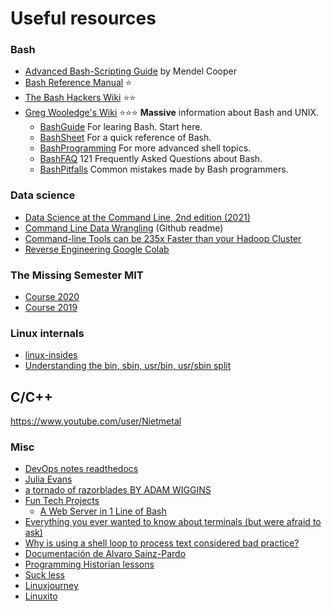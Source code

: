 # Useful resources

### Bash
- [Advanced Bash-Scripting Guide](https://linux.die.net/abs-guide) by Mendel Cooper
- [Bash Reference Manual](https://www.gnu.org/software/bash/manual/bash.html) ⭐
- [The Bash Hackers Wiki](https://wiki.bash-hackers.org) ⭐⭐
- [Greg Wooledge's Wiki](http://mywiki.wooledge.org/) ⭐⭐⭐ **Massive** information about Bash and UNIX.
	- [BashGuide](http://mywiki.wooledge.org/BashGuide) For learing Bash. Start here.
	- [BashSheet](http://mywiki.wooledge.org/BashSheet) For a quick reference of Bash.
	- [BashProgramming](http://mywiki.wooledge.org/BashProgramming) For more advanced shell topics.
	- [BashFAQ](http://mywiki.wooledge.org/BashFAQ) 121 Frequently Asked Questions about Bash.
	- [BashPitfalls](http://mywiki.wooledge.org/BashPitfalls) Common mistakes made by Bash programmers.

### Data science
- [Data Science at the Command Line, 2nd edition (2021)](https://datascienceatthecommandline.com/2e)
- [Command Line Data Wrangling](https://github.com/rufuspollock/command-line-data-wrangling) (Github readme)
- [Command-line Tools can be 235x Faster than your Hadoop Cluster](https://adamdrake.com/command-line-tools-can-be-235x-faster-than-your-hadoop-cluster.html)
- [Reverse Engineering Google Colab](https://dagshub.com/blog/reverse-engineering-google-colab)

### The Missing Semester MIT
- [Course 2020](https://missing.csail.mit.edu/2020)
- [Course 2019](https://missing.csail.mit.edu/2019)


### Linux internals
- [linux-insides](https://github.com/0xAX/linux-insides/blob/master/SUMMARY.md)
- [Understanding the bin, sbin, usr/bin, usr/sbin split](http://lists.busybox.net/pipermail/busybox/2010-December/074114.html)


## C/C++
https://www.youtube.com/user/Nietmetal


### Misc
- [DevOps notes readthedocs](https://devops-notes.readthedocs.io)
- [Julia Evans](https://jvns.ca)
- [a tornado of razorblades BY ADAM WIGGINS](http://adam.herokuapp.com/past)
- [Fun Tech Projects](https://funprojects.blog)
	- [A Web Server in 1 Line of Bash](https://funprojects.blog/2021/04/11/a-web-server-in-1-line-of-bash)
- [Everything you ever wanted to know about terminals (but were afraid to ask)](http://xn--rpa.cc/irl/term.html)
- [Why is using a shell loop to process text considered bad practice?](https://unix.stackexchange.com/questions/169716/why-is-using-a-shell-loop-to-process-text-considered-bad-practice)
- [Documentación de Alvaro Sainz-Pardo](http://docs.alvarosainzpardo.com)
- [Programming Historian lessons](http://programminghistorian.org/en/lessons)
- [Suck less](https://suckless.org)
- [Linuxjourney](https://linuxjourney.com)
- [Linuxito](https://www.linuxito.com)

